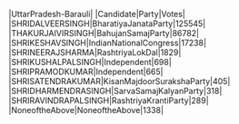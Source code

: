  
|UttarPradesh-Barauli|
|Candidate|Party|Votes|
|SHRIDALVEERSINGH|BharatiyaJanataParty|125545|
|THAKURJAIVIRSINGH|BahujanSamajParty|86782|
|SHRIKESHAVSINGH|IndianNationalCongress|17238|
|SHRINEERAJSHARMA|RashtriyaLokDal|1829|
|SHRIKUSHALPALSINGH|Independent|698|
|SHRIPRAMODKUMAR|Independent|665|
|SHRISATENDRAKUMAR|KisanMajdoorSurakshaParty|405|
|SHRIDHARMENDRASINGH|SarvaSamajKalyanParty|318|
|SHRIRAVINDRAPALSINGH|RashtriyaKrantiParty|289|
|NoneoftheAbove|NoneoftheAbove|1338|
